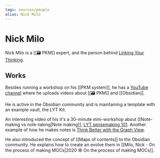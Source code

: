 ```yaml
---
tags: sources/people
alias: Nick Milo
---
```


# Nick Milo

Nick Milo is a [[🗃️ PKM]] expert, and the person behind [Linking Your Thinking](https://www.linkingyourthinking.com/).

## Works

Besides running a workshop on his [[PKM system]], he has a [YouTube channel](https://www.youtube.com/channel/UC85D7ERwhke7wVqskV_DZUA) where he uploads videos about [[🗃️ PKM]] and [[Obsidian]].

He is active in the Obsidian community and is maintaining a template with an example vault, the LYT Kit.

An interesting video of his it's a 30-minute mini-workshop about [[Note-making vs note-taking|Note making]], [LYT sensemaking 101](https://www.linkingyourthinking.com/sensemaking-101-interactive). Another example of how he makes notes is [Think Better with the Graph View](https://www.youtube.com/watch?v=KuzBiqesNdo).

He also introduced the concept of [[Maps of contents]] to the Obsidian community. He explains how to create an evolve them in [[Milo, Nick - On the process of making MOCs|2020 🕸️ On the process of making MOCs]].
